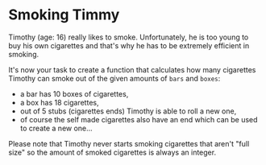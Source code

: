 # Smoking Timmy

Timothy (age: 16) really likes to smoke. Unfortunately, he is too young to buy his own cigarettes and that's why he has
to be extremely efficient in smoking.

It's now your task to create a function that calculates how many cigarettes Timothy can smoke out of the given amounts
of `bars` and `boxes`:

- a bar has 10 boxes of cigarettes,
- a box has 18 cigarettes,
- out of 5 stubs (cigarettes ends) Timothy is able to roll a new one,
- of course the self made cigarettes also have an end which can be used to create a new one...

Please note that Timothy never starts smoking cigarettes that aren't "full size" so the amount of smoked cigarettes is
always an integer.
